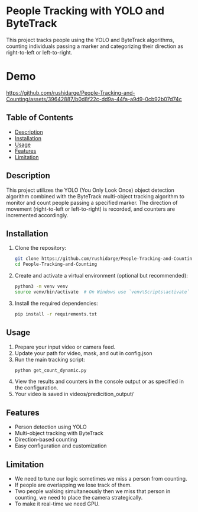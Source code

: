# People Tracking with YOLO and ByteTrack

This project tracks people using the YOLO and ByteTrack algorithms, counting individuals passing a marker and categorizing their direction as right-to-left or left-to-right.

# Demo
https://github.com/rushidarge/People-Tracking-and-Counting/assets/39642887/b0d8f22c-dd9a-44fa-a9d9-0cb92b07d74c



## Table of Contents
- [Description](#description)
- [Installation](#installation)
- [Usage](#usage)
- [Features](#features)
- [Limitation](#Limitation)

## Description
This project utilizes the YOLO (You Only Look Once) object detection algorithm combined with the ByteTrack multi-object tracking algorithm to monitor and count people passing a specified marker. The direction of movement (right-to-left or left-to-right) is recorded, and counters are incremented accordingly.

## Installation

1. Clone the repository:
    ```bash
    git clone https://github.com/rushidarge/People-Tracking-and-Counting.git
    cd People-Tracking-and-Counting
    ```

2. Create and activate a virtual environment (optional but recommended):
    ```bash
    python3 -m venv venv
    source venv/bin/activate  # On Windows use `venv\Scripts\activate`
    ```

3. Install the required dependencies:
    ```bash
    pip install -r requirements.txt
    ```

## Usage

1. Prepare your input video or camera feed.
2. Update your path for video, mask, and out in config.json
3. Run the main tracking script:
    ```bash
    python get_count_dynamic.py
    ```
4. View the results and counters in the console output or as specified in the configuration.
5. Your video is saved in videos/predicition_output/

## Features
- Person detection using YOLO
- Multi-object tracking with ByteTrack
- Direction-based counting
- Easy configuration and customization

## Limitation
- We need to tune our logic sometimes we miss a person from counting.
- If people are overlapping we lose track of them.
- Two people walking simultaneously then we miss that person in counting, we need to place the camera strategically.
- To make it real-time we need GPU.
